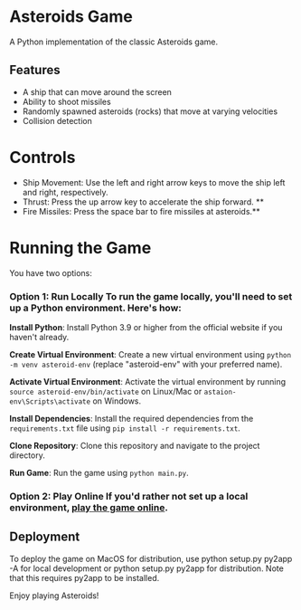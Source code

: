 # Asteroids Game
A Python implementation of the classic Asteroids game.

## Features
* A ship that can move around the screen
* Ability to shoot missiles
* Randomly spawned asteroids (rocks) that move at varying velocities
* Collision detection

# Controls
- Ship Movement: Use the left and right arrow keys to move the ship left and right, respectively.
- Thrust: Press the up arrow key to accelerate the ship forward. **
- Fire Missiles: Press the space bar to fire missiles at asteroids.**


# Running the Game
You have two options:

### Option 1: Run Locally To run the game locally, you'll need to set up a Python environment. Here's how:

**Install Python**: Install Python 3.9 or higher from the official website if you haven't already.

**Create Virtual Environment**: Create a new virtual environment using `python -m venv asteroid-env` (replace "asteroid-env" with your preferred name).

**Activate Virtual Environment**: Activate the virtual environment by running `source asteroid-env/bin/activate` on Linux/Mac or `astaion-env\Scripts\activate` on Windows.

**Install Dependencies**: Install the required dependencies from the `requirements.txt` file using `pip install -r requirements.txt`.

**Clone Repository**: Clone this repository and navigate to the project directory.

**Run Game**: Run the game using `python main.py`.

### Option 2: Play Online If you'd rather not set up a local environment, [play the game online](https://deuvarney.github.io/Asteroids_Python).

## Deployment
To deploy the game on MacOS for distribution, use python setup.py py2app -A for local development or python setup.py py2app for distribution. Note that this requires py2app to be installed.

Enjoy playing Asteroids!